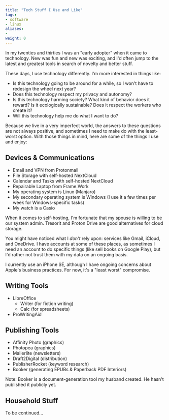 ```yaml
---
title: "Tech Stuff I Use and Like"
tags:
- software
- linux
aliases:
-
weight: 0
---
```

In my twenties and thirties I was an "early adopter" when it came to technology. New was fun and new was exciting, and I'd often jump to the latest and greatest tools in search of novelty and better stuff.

These days, I use technology differently. I'm more interested in things like:
* Is this technology going to be around for a while, so I won't have to redesign the wheel next year?
* Does this technology respect my privacy and autonomy?
* Is this technology harming society? What kind of behavior does it reward? Is it ecologically sustainable? Does it respect the workers who create it?
* Will this technology help me do what I want to do?

Because we live in a very imperfect world, the answers to these questions are not always positive, and sometimes I need to make do with the least-worst option. With those things in mind, here are some of the things I use and enjoy:

## Devices & Communications

* Email and VPN from Protonmail
* File Storage with self-hosted NextCloud
* Calendar and Tasks with self-hosted NextCloud
* Repairable Laptop from Frame.Work
* My operating system is Linux (Manjaro)
* My secondary operating system is Windows (I use it a few times per week for Windows-specific tasks)
* My watch is a Casio

When it comes to self-hosting, I'm fortunate that my spouse is willing to be our system admin. Tresorit and Proton Drive are good alternatives for cloud storage.

You might have noticed what I *don't* rely upon: services like Gmail, iCloud, and OneDrive. I have accounts at some of these places, as sometimes I need an account to do specific things (like sell books on Google Play), but I'd rather not trust them with my data on an ongoing basis.

I currently use an iPhone SE, although I have ongoing concerns about Apple's business practices. For now, it's a "least worst" compromise.

## Writing Tools

* LibreOffice
	* Writer (for fiction writing)
	* Calc (for spreadsheets)
* ProWritingAid

## Publishing Tools
* Affinity Photo (graphics)
* Photopea (graphics)
* Mailerlite (newsletters)
* Draft2Digital (distribution)
* PublisherRocket (keyword research)
* Booker (generating EPUBs & Paperback PDF Interiors)

Note: Booker is a document-generation tool my husband created. He hasn't published it publicly yet.

## Household Stuff

To be continued...